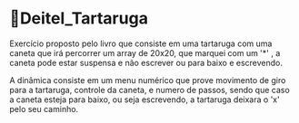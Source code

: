 # 🐢Deitel_Tartaruga
<p>Exercício proposto pelo livro que consiste em uma tartaruga com uma caneta que irá percorrer um array de 20x20, que marquei com um '*' , a caneta pode estar suspensa e não escrever ou para baixo e escrevendo.
<p>A dinâmica consiste em um menu numérico que prove movimento de giro para a tartaruga, controle da caneta, e numero de passos, sendo que caso a caneta esteja para baixo, ou seja escrevendo, a tartaruga deixara o 'x' pelo seu caminho.
